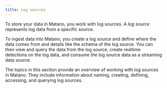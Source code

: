 ```yaml
---
title: Log sources
---
```


To store your data in Matano, you work with log sources. A *log source* represents log data from a specific source.

To ingest data into Matano, you create a log source and define where the data comes from and details like the schema of the log source. You can then view and query the data from the log source, create realtime detections on the log data, and consume the log source data as a streaming data source.

The topics in this section provide an overview of working with log sources in Matano. They include information about naming, creating, defining, accessing, and querying log sources.
